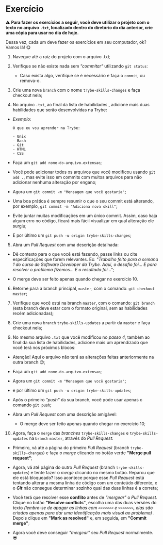 # Exercício

⚠️ **Para fazer os exercícios a seguir, você deve utilizar o projeto com o texto no arquivo `.txt`, localizado dentro do diretório do dia anterior, crie uma cópia para usar no dia de hoje.**

Dessa vez, cada um deve fazer os exercícios em seu computador, ok? Vamos lá! 😋

1.  Navegue até a raiz do projeto com o arquivo .txt;
    
2.  Verifique se não existe nada sem _"commitar"_ utilizando `git status`:
    
    *   Caso exista algo, verifique se é necessário e faça o `commit`, ou remova-o.
3.  Crie uma nova `branch` com o nome `trybe-skills-changes` e faça checkout nela;
    
4.  No arquivo `.txt`, ao final da lista de habilidades , adicione mais duas habilidades que serão desenvolvidas na Trybe:
    

*   _Exemplo:_

        O que eu vou aprender na Trybe:
        
        - Unix
        - Bash
        - Git
        - HTML
        - CSS

*   Faça um `git add nome-do-arquivo.extensao`;
    
*   Você pode adicionar todos os arquivos que você modificou usando `git add .`, mas evite isso em commits com muitos arquivos para não adicionar nenhuma alteração por engano;
    
*   Agora um `git commit -m "Mensagem que você gostaria"`;
    
*   Uma boa prática é sempre resumir o que o seu commit está alterando, por exemplo, `git commit -m "Adiciona nova skill"`;
    
*   Evite juntar muitas modificações em um único commit. Assim, caso haja algum erro no código, ficará mais fácil visualizar em qual alteração ele surgiu;
    
*   E por último um `git push -u origin trybe-skills-changes`;
    

5.  Abra um _Pull Request_ com uma descrição detalhada:

*   Dê contexto para o que você está fazendo, passe links ou cite especificações que forem relevantes. Ex: _"Trabalho feito para a semana 1 do curso de Software Developer da Trybe. Aqui, o desafio foi... E para resolver o problema fizemos... E o resultado foi..."_;
    
*   O merge deve ser feito apenas quando chegar no exercício 10.
    

6.  Retorne para a branch principal, `master`, com o comando: `git checkout master`;
    
7.  Verifique que você está na branch `master`, com o comando: `git branch` (esta branch deve estar com o formato original, sem as habilidades recém adicionadas);
    
8.  Crie uma nova `branch` `trybe-skills-updates` a partir da `master` e faça checkout nela;
    
9.  No mesmo arquivo `.txt` que você modificou no _passo 4_, também ao final da sua lista de habilidades, adicione mais um aprendizado que você terá nos próximos blocos:
    

*   Atenção! Aqui o arquivo não terá as alterações feitas anteriormente na outra branch 😉;
    
*   Faça um `git add nome-do-arquivo.extensao`;
    
*   Agora um `git commit -m "Mensagem que você gostaria"`;
    
*   e por último um `git push -u origin trybe-skills-updates`;
    
*   Após o primeiro _"push"_ da sua branch, você pode usar apenas o comando `git push`;
    
*   Abra um _Pull Request_ com uma descrição amigável:
    
    *   O merge deve ser feito apenas quando chegar no exercício 10;

10.  Agora, faça o `merge` das _branches_ `trybe-skills-changes` e `trybe-skills-updates` na `branch` `master`, através do _Pull Request_:

*   Primeiro, vá até a página do primeiro _Pull Request_ (branch `trybe-skills-changes`) e faça o _merge_ clicando no botão verde **"Merge pull request"**;
    
*   Agora, vá até página do outro _Pull Request_ (branch `trybe-skills-updates`) e tente fazer o _merge_ clicando no mesmo botão. Reparou que ele está bloqueado? Isso acontece porque esse _Pull Request_ está tentando alterar a mesma linha de código com um conteúdo diferente, e o **_Git_** não consegue determinar sozinho qual das duas linhas é a correta;
    
*   Você terá que resolver esse **conflito** antes de _"mergear"_ o _Pull Request_. Clique no botão **"Resolve conflicts"**, escolha uma das duas versões do texto _(lembre-se de apagar as linhas com `<<<<<<<` e `>>>>>>>`, elas são criadas apenas para dar uma identificação mais visual ao problema)_ . Depois clique em **"Mark as resolved"** e, em seguida, em **"Commit merge"**;
    
*   Agora você deve conseguir _"mergear"_ seu _Pull Request_ normalmente. 😎